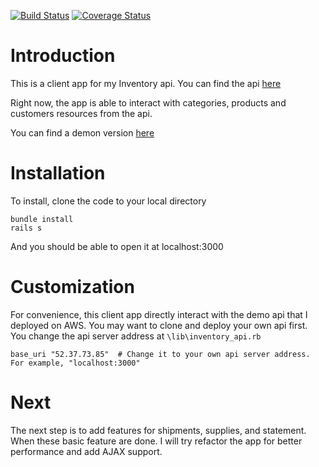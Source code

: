[![Build Status](https://travis-ci.org/ypan887/inventory_client.svg?branch=master)](https://travis-ci.org/ypan887/inventory_client)
[![Coverage Status](https://coveralls.io/repos/github/ypan887/inventory_client/badge.svg?branch=master)](https://coveralls.io/github/ypan887/inventory_client?branch=master)

# Introduction
This is a client app for my Inventory api. You can find the api [here](https://github.com/ypan887/inventory_api)

Right now, the app is able to interact with categories, products and customers resources from the api. 

You can find a demon version [here](https://inventory-client.herokuapp.com/)

# Installation

To install, clone the code to your local directory

```
bundle install
rails s
```

And you should be able to open it at localhost:3000

# Customization

For convenience, this client app directly interact with the demo api that I deployed on AWS. You may want to clone and deploy your own api first. You change the api server address at `\lib\inventory_api.rb`

```
base_uri "52.37.73.85"  # Change it to your own api server address. For example, "localhost:3000" 
```

# Next

The next step is to add features for shipments, supplies, and statement. When these basic feature are done. I will try refactor the app for better performance and add AJAX support.
